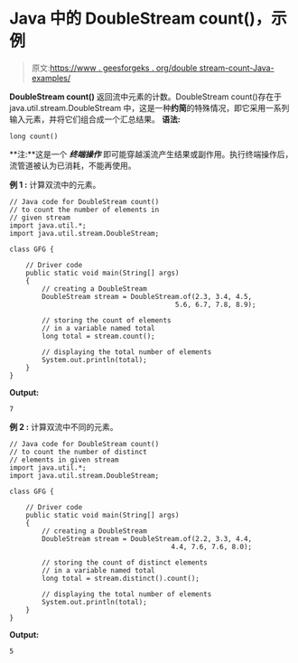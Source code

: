 # Java 中的 DoubleStream count()，示例

> 原文:[https://www . geesforgeks . org/double stream-count-Java-examples/](https://www.geeksforgeeks.org/doublestream-count-java-examples/)

**DoubleStream count()** 返回流中元素的计数。DoubleStream count()存在于 java.util.stream.DoubleStream 中，这是一种**约简**的特殊情况，即它采用一系列输入元素，并将它们组合成一个汇总结果。
**语法:**

```
long count()

```

**注:**这是一个 ***终端操作*** 即可能穿越溪流产生结果或副作用。执行终端操作后，流管道被认为已消耗，不能再使用。

**例 1 :** 计算双流中的元素。

```
// Java code for DoubleStream count()
// to count the number of elements in
// given stream
import java.util.*;
import java.util.stream.DoubleStream;

class GFG {

    // Driver code
    public static void main(String[] args)
    {
        // creating a DoubleStream
        DoubleStream stream = DoubleStream.of(2.3, 3.4, 4.5,
                                         5.6, 6.7, 7.8, 8.9);

        // storing the count of elements
        // in a variable named total
        long total = stream.count();

        // displaying the total number of elements
        System.out.println(total);
    }
}
```

**Output:**

```
7

```

**例 2 :** 计算双流中不同的元素。

```
// Java code for DoubleStream count()
// to count the number of distinct
// elements in given stream
import java.util.*;
import java.util.stream.DoubleStream;

class GFG {

    // Driver code
    public static void main(String[] args)
    {
        // creating a DoubleStream
        DoubleStream stream = DoubleStream.of(2.2, 3.3, 4.4,
                                        4.4, 7.6, 7.6, 8.0);

        // storing the count of distinct elements
        // in a variable named total
        long total = stream.distinct().count();

        // displaying the total number of elements
        System.out.println(total);
    }
}
```

**Output:**

```
5

```